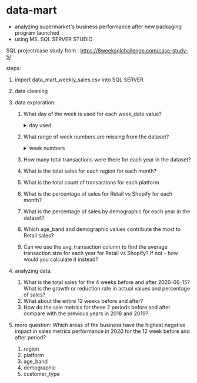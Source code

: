# data-mart
- analyzing supermarket's business performance after new packaging program launched
- using MS. SQL SERVER STUDIO

SQL project/case study from : https://8weeksqlchallenge.com/case-study-5/

steps:
1. import data_mart_weekly_sales.csv into SQL SERVER
2. data cleaning
3. data exploration:
    
    1. What day of the week is used for each week_date value?
    
        <details>    
            <summary>day used</summary>        
            <pre>
            select distinct date_full, DAY(date_full) as day_used
            from clean_weekly_sales
            order by date_full;
            </pre>
            <img src="https://github.com/mas-tono/data-mart/blob/main/image/2.1%20day_used.jpg">
        </details>
        
    2. What range of week numbers are missing from the dataset?
    
        <details>    
            <summary>week numbers</summary>        
            <pre>
            select distinct week_number
            from clean_weekly_sales
            order by week_number;
            </pre>
            <img src="https://github.com/mas-tono/data-mart/blob/main/image/2.2%20week_numbers.jpg">
        </details>
    
    
    3. How many total transactions were there for each year in the dataset?
    4. What is the total sales for each region for each month?
    5. What is the total count of transactions for each platform
    6. What is the percentage of sales for Retail vs Shopify for each month?
    7. What is the percentage of sales by demographic for each year in the dataset?
    8. Which age_band and demographic values contribute the most to Retail sales?
    9. Can we use the avg_transaction column to find the average transaction size for each year for Retail vs Shopify? If not - how would you calculate it instead?

4. analyzing data:
    
    1. What is the total sales for the 4 weeks before and after 2020-06-15? What is the growth or reduction rate in actual values and percentage of sales?
    2. What about the entire 12 weeks before and after?
    3. How do the sale metrics for these 2 periods before and after compare with the previous years in 2018 and 2019?

5. more question:
    Which areas of the business have the highest negative impact in sales metrics performance in 2020 for the 12 week before and after period?
      1. region
      2. platform
      3. age_band
      4. demographic
      5. customer_type

